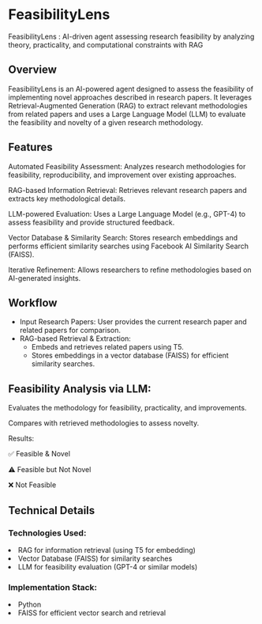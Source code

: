 # FeasibilityLens
FeasibilityLens : AI-driven agent assessing research feasibility by analyzing theory, practicality, and computational constraints with RAG


<h2>Overview</h2>

FeasibilityLens is an AI-powered agent designed to assess the feasibility of implementing novel approaches described in research papers. It leverages Retrieval-Augmented Generation (RAG) to extract relevant methodologies from related papers and uses a Large Language Model (LLM) to evaluate the feasibility and novelty of a given research methodology.

<h2>Features</h2>

Automated Feasibility Assessment: Analyzes research methodologies for feasibility, reproducibility, and improvement over existing approaches.

RAG-based Information Retrieval: Retrieves relevant research papers and extracts key methodological details.

LLM-powered Evaluation: Uses a Large Language Model (e.g., GPT-4) to assess feasibility and provide structured feedback.

Vector Database & Similarity Search: Stores research embeddings and performs efficient similarity searches using Facebook AI Similarity Search (FAISS).

Iterative Refinement: Allows researchers to refine methodologies based on AI-generated insights.

<h2>Workflow</h2>
<ul>
<li>Input Research Papers: User provides the current research paper and related papers for comparison.</li>

<li>RAG-based Retrieval & Extraction:<ul>

<li>Embeds and retrieves related papers using T5.</li>

<li>Stores embeddings in a vector database (FAISS) for efficient similarity searches.</li>
</ul></li></ul>

<H2>Feasibility Analysis via LLM:</H2>

Evaluates the methodology for feasibility, practicality, and improvements.

Compares with retrieved methodologies to assess novelty.

Results:

✅ Feasible & Novel

⚠️ Feasible but Not Novel

❌ Not Feasible


<h2>Technical Details</h2>

<h3>Technologies Used:</h3>

<li>RAG for information retrieval (using T5 for embedding)</li>

<li>Vector Database (FAISS) for similarity searches</li>

<li>LLM for feasibility evaluation (GPT-4 or similar models)</li>

<h3>Implementation Stack:</h3>

<li>Python</li>

<li>FAISS for efficient vector search and retrieval</li>

